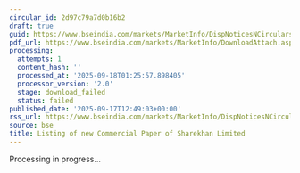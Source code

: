 ```yaml
---
circular_id: 2d97c79a7d0b16b2
draft: true
guid: https://www.bseindia.com/markets/MarketInfo/DispNoticesNCirculars.aspx?Noticeid={C443F2ED-ACEF-4347-AEEF-8FEB6B384D43}&noticeno=20250917-43&dt=09/17/2025&icount=43&totcount=57&flag=0
pdf_url: https://www.bseindia.com/markets/MarketInfo/DownloadAttach.aspx?id=20250917-43&attachedId=
processing:
  attempts: 1
  content_hash: ''
  processed_at: '2025-09-18T01:25:57.898405'
  processor_version: '2.0'
  stage: download_failed
  status: failed
published_date: '2025-09-17T12:49:03+00:00'
rss_url: https://www.bseindia.com/markets/MarketInfo/DispNoticesNCirculars.aspx?Noticeid={C443F2ED-ACEF-4347-AEEF-8FEB6B384D43}&noticeno=20250917-43&dt=09/17/2025&icount=43&totcount=57&flag=0
source: bse
title: Listing of new Commercial Paper of Sharekhan Limited
---
```


Processing in progress...